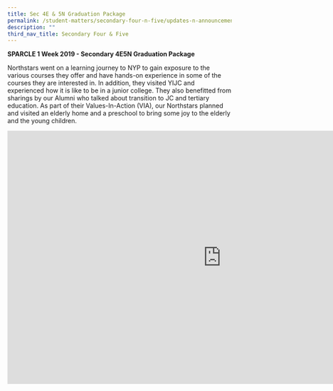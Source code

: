 ```yaml
---
title: Sec 4E & 5N Graduation Package
permalink: /student-matters/secondary-four-n-five/updates-n-announcements/sec-4e-5n-graduation-package/
description: ""
third_nav_title: Secondary Four & Five
---
```

<p><strong>SPARCLE 1 Week 2019 - Secondary 4E5N Graduation Package</strong></p>
<p>Northstars went on a learning journey to NYP to gain exposure to the various courses they offer and have hands-on experience in some of the courses they are interested in. In addition, they visited YIJC and experienced how it is like to be in a junior college. They also benefitted from sharings by our Alumni who talked about transition to JC and tertiary education. As part of their Values-In-Action (VIA), our Northstars planned and visited an elderly home and a preschool to bring some joy to the elderly and the young children.&nbsp;</p>
<iframe src="https://docs.google.com/presentation/d/e/2PACX-1vQZ9i0D3lsvjexmxJZ9apZvq9rNRovdYhD4apL5eI9V6y1zK6hK5o4bQyDJOeSTcWd_XkWDyIghJj8R/embed?start=false&loop=false&delayms=10000" frameborder="0" width="960" height="569" allowfullscreen="true"></iframe>